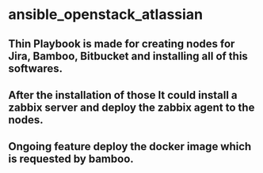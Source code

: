 # ansible_openstack_atlassian
## Thin Playbook is made for creating nodes for Jira, Bamboo, Bitbucket and installing all of this softwares.

## After the installation of those It could install a zabbix server and deploy the zabbix agent to the nodes.

## Ongoing feature deploy the docker image which is requested by bamboo.